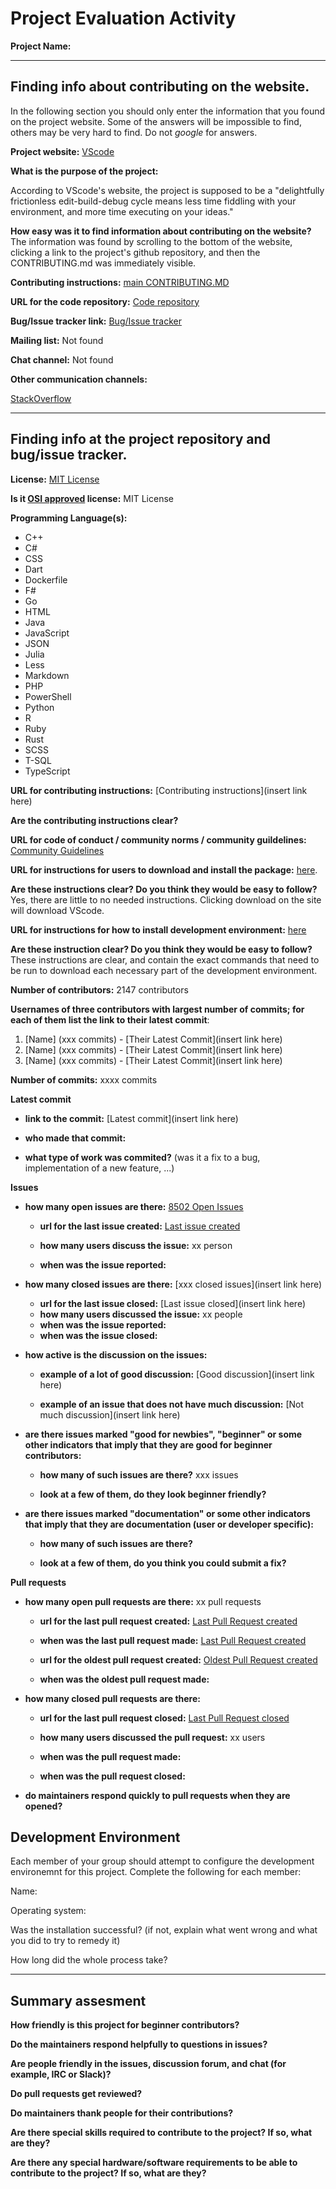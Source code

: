 # Project Evaluation Activity



__Project Name:__  


---

## Finding info about contributing on the website.

In the following section you should only enter the information that you
found on the project website. Some of the answers will be impossible to find, others
may be very hard to find. Do not _google_ for answers.

__Project website:__ [VScode](https://code.visualstudio.com/)


__What is the purpose of the project:__ 

According to VScode's website, the project is supposed to be a "delightfully frictionless edit-build-debug cycle means less time fiddling with your environment, and more time executing on your ideas." 


__How easy was it to find information about contributing on the website?__ 
The information was found by scrolling to the bottom of the website, clicking a link to the project's github repository, and then the CONTRIBUTING.md was immediately visible.

__Contributing instructions:__ [main CONTRIBUTING.MD](https://github.com/microsoft/vscode/blob/main/CONTRIBUTING.md) 

__URL for the code repository:__ [Code repository](https://github.com/microsoft/vscode)

__Bug/Issue tracker link:__ [Bug/Issue tracker](https://github.com/microsoft/vscode/issues)

__Mailing list:__ Not found

__Chat channel:__ Not found

__Other communication channels:__ 

[StackOverflow](https://stackoverflow.com/questions/tagged/vscode)

---

## Finding info at the project repository and bug/issue tracker.

__License:__ [MIT License](https://github.com/microsoft/vscode/blob/main/LICENSE.txt)

__Is it [OSI approved](https://opensource.org/licenses/alphabetical) license:__ MIT License

__Programming Language(s):__ 
* C++ 
* C# 
* CSS 
* Dart 
* Dockerfile 
* F# 
* Go 
* HTML 
* Java 
* JavaScript 
* JSON 
* Julia 
* Less 
* Markdown 
* PHP 
* PowerShell 
* Python 
* R 
* Ruby 
* Rust 
* SCSS 
* T-SQL 
* TypeScript

__URL for contributing instructions:__ [Contributing instructions](insert link here)

__Are the contributing instructions clear?__ 


__URL for code of conduct / community norms / community guildelines:__ [Community Guidelines](https://opensource.microsoft.com/codeofconduct/)

__URL for instructions for users to download and install the package:__  [here](https://code.visualstudio.com/download). 


__Are these instructions clear? Do you think they would be easy to follow?__ 
Yes, there are little to no needed instructions. Clicking download on the site will download VScode.

__URL for instructions for how to install development environment:__ [here](https://github.com/microsoft/vscode/wiki/How-to-Contribute)


__Are these instruction clear? Do you think they would be easy to follow?__
These instructions are clear, and contain the exact commands that need to be run to download each necessary part of the development environment.

__Number of contributors:__ 2147 contributors


__Usernames of three contributors with largest number of commits; for
each of them list the link to their latest commit__:

1. [Name] (xxx commits) - [Their Latest Commit](insert link here)
1. [Name] (xxx commits) - [Their Latest Commit](insert link here)
1. [Name] (xxx commits) - [Their Latest Commit](insert link here)


__Number of commits:__ xxxx commits

__Latest commit__ 

- __link to the commit:__ [Latest commit](insert link here)

- __who made that commit:__ 

- __what type of work was commited?__ (was it a fix to a bug, implementation of a new feature, ...)


__Issues__

- __how many open issues are there:__ [8502 Open Issues](https://github.com/microsoft/vscode/issues)

    - __url for the last issue created:__ [Last issue created](https://github.com/microsoft/vscode/issues/241235)

    - __how many users discuss the issue:__ xx person
    
    - __when was the issue reported:__ 
    

- __how many closed issues are there:__ [xxx closed issues](insert link here)
    - __url for the last issue closed:__ [Last issue closed](insert link here)
    - __how many users discussed the issue:__ xx people
    - __when was the issue reported:__ 
    - __when was the issue closed:__ 

- __how active is the discussion on the issues:__ 

    - __example of a lot of good discussion:__ [Good discussion](insert link here)
    
    - __example of an issue that does not have much discussion:__ [Not much discussion](insert link here)



- __are there issues marked "good for newbies", "beginner" or some other indicators that imply that they are good for beginner contributors:__ 

    - __how many of such issues are there?__ xxx issues
    
    - __look at a few of them, do they look beginner friendly?__ 



- __are there issues marked "documentation" or some other indicators that imply that they are documentation (user or developer specific):__ 

    - __how many of such issues are there?__ 
    
    - __look at a few of them, do you think you could submit a fix?__ 



__Pull requests__

- __how many open pull requests are there:__ xx pull requests

    - __url for the last pull request created:__ [Last Pull Request created]()
    
    - __when was the last pull request made:__ [Last Pull Request created]()

    - __url for the oldest pull request created:__ [Oldest Pull Request created]()
    
    - __when was the oldest pull request made:__ 

- __how many closed pull requests are there:__ 

    - __url for the last pull request closed:__ [Last Pull Request closed]()
    
    - __how many users discussed the pull request:__ xx users
    
    - __when was the pull request made:__  
    
    - __when was the pull request closed:__ 
    

- __do maintainers respond quickly to pull requests when they are opened?__ 


## Development Environment 

Each member of your group should attempt to configure the development environemnt 
for this project. Complete the following for each member:

Name: 

Operating system: 

Was the installation successful? (if not, explain what went wrong and 
what you did to try to remedy it)

How long did the whole process take? 


---


## Summary assesment
__How friendly is this project for beginner contributors?__




__Do the maintainers respond helpfully to questions in issues?__



__Are people friendly in the issues, discussion forum, and chat (for example, IRC or Slack)?__




__Do pull requests get reviewed?__



__Do maintainers thank people for their contributions?__



__Are there special skills required to contribute to the project? If so, what are they?__



__Are there any special hardware/software requirements to be able to contribute to the project? If so, what are they?__


